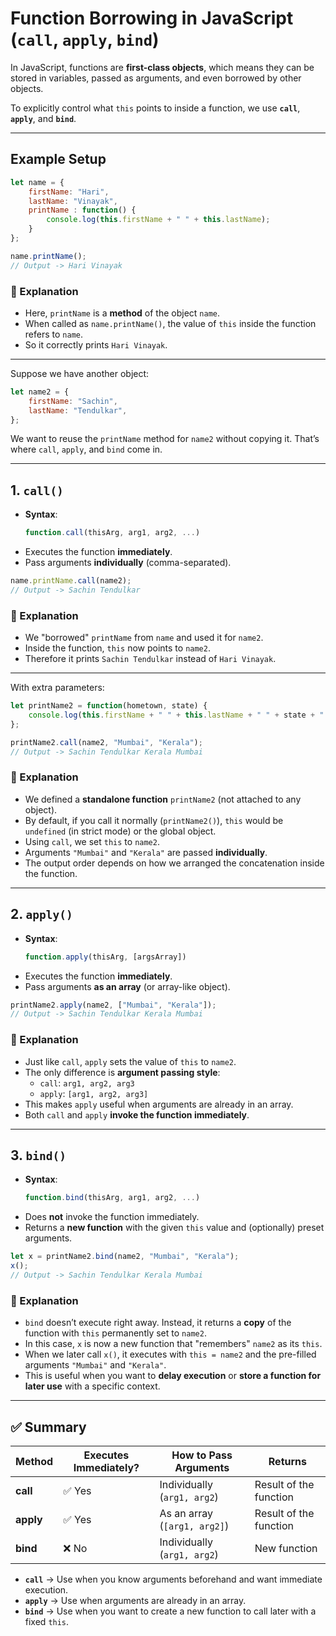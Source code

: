 # Function Borrowing in JavaScript (`call`, `apply`, `bind`)

In JavaScript, functions are **first-class objects**, which means they can be stored in variables, passed as arguments, and even borrowed by other objects.  

To explicitly control what `this` points to inside a function, we use **`call`**, **`apply`**, and **`bind`**.

---

## Example Setup

```js
let name = {
    firstName: "Hari",
    lastName: "Vinayak",
    printName : function() {
        console.log(this.firstName + " " + this.lastName);
    }
};

name.printName();  
// Output -> Hari Vinayak
```

### 📝 Explanation
- Here, `printName` is a **method** of the object `name`.  
- When called as `name.printName()`, the value of `this` inside the function refers to `name`.  
- So it correctly prints `Hari Vinayak`.

---

Suppose we have another object:

```js
let name2 = {
    firstName: "Sachin",
    lastName: "Tendulkar",
};
```

We want to reuse the `printName` method for `name2` without copying it. That’s where `call`, `apply`, and `bind` come in.

---

## 1. `call()`

- **Syntax**:  
  ```js
  function.call(thisArg, arg1, arg2, ...)
  ```
- Executes the function **immediately**.  
- Pass arguments **individually** (comma-separated).  

```js
name.printName.call(name2);
// Output -> Sachin Tendulkar
```

### 📝 Explanation
- We "borrowed" `printName` from `name` and used it for `name2`.  
- Inside the function, `this` now points to `name2`.  
- Therefore it prints `Sachin Tendulkar` instead of `Hari Vinayak`.

---

With extra parameters:

```js
let printName2 = function(hometown, state) {
    console.log(this.firstName + " " + this.lastName + " " + state + " " + hometown);
};

printName2.call(name2, "Mumbai", "Kerala");
// Output -> Sachin Tendulkar Kerala Mumbai
```

### 📝 Explanation
- We defined a **standalone function** `printName2` (not attached to any object).  
- By default, if you call it normally (`printName2()`), `this` would be `undefined` (in strict mode) or the global object.  
- Using `call`, we set `this` to `name2`.  
- Arguments `"Mumbai"` and `"Kerala"` are passed **individually**.  
- The output order depends on how we arranged the concatenation inside the function.

---

## 2. `apply()`

- **Syntax**:  
  ```js
  function.apply(thisArg, [argsArray])
  ```
- Executes the function **immediately**.  
- Pass arguments **as an array** (or array-like object).  

```js
printName2.apply(name2, ["Mumbai", "Kerala"]);
// Output -> Sachin Tendulkar Kerala Mumbai
```

### 📝 Explanation
- Just like `call`, `apply` sets the value of `this` to `name2`.  
- The only difference is **argument passing style**:
  - `call`: `arg1, arg2, arg3`  
  - `apply`: `[arg1, arg2, arg3]`  
- This makes `apply` useful when arguments are already in an array.  
- Both `call` and `apply` **invoke the function immediately**.

---

## 3. `bind()`

- **Syntax**:  
  ```js
  function.bind(thisArg, arg1, arg2, ...)
  ```
- Does **not** invoke the function immediately.  
- Returns a **new function** with the given `this` value and (optionally) preset arguments.  

```js
let x = printName2.bind(name2, "Mumbai", "Kerala");
x(); 
// Output -> Sachin Tendulkar Kerala Mumbai
```

### 📝 Explanation
- `bind` doesn’t execute right away. Instead, it returns a **copy** of the function with `this` permanently set to `name2`.  
- In this case, `x` is now a new function that "remembers" `name2` as its `this`.  
- When we later call `x()`, it executes with `this = name2` and the pre-filled arguments `"Mumbai"` and `"Kerala"`.  
- This is useful when you want to **delay execution** or **store a function for later use** with a specific context.

---

## ✅ Summary

| Method    | Executes Immediately? | How to Pass Arguments          | Returns |
|-----------|------------------------|--------------------------------|---------|
| **call**  | ✅ Yes                | Individually (`arg1, arg2`)   | Result of the function |
| **apply** | ✅ Yes                | As an array (`[arg1, arg2]`)  | Result of the function |
| **bind**  | ❌ No                 | Individually (`arg1, arg2`)   | New function |

- **`call`** → Use when you know arguments beforehand and want immediate execution.  
- **`apply`** → Use when arguments are already in an array.  
- **`bind`** → Use when you want to create a new function to call later with a fixed `this`.  
